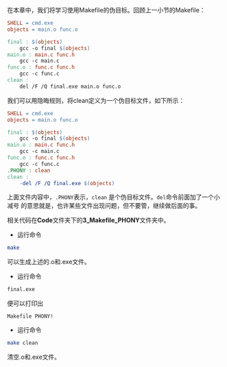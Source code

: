 在本章中，我们将学习使用Makefile的伪目标。回顾上一小节的Makefile：


```makefile
SHELL = cmd.exe
objects = main.o func.o

final : $(objects)
	gcc -o final $(objects)
main.o : main.c func.h
	gcc -c main.c
func.o : func.c func.h
	gcc -c func.c
clean :
	del /F /Q final.exe main.o func.o
```

我们可以用隐晦规则，将clean定义为一个伪目标文件，如下所示：

```makefile
SHELL = cmd.exe
objects = main.o func.o

final : $(objects)
	gcc -o final $(objects)
main.o : main.c func.h
	gcc -c main.c
func.o : func.c func.h
	gcc -c func.c
.PHONY : clean
clean :
	-del /F /Q final.exe $(objects)
```

上面文件内容中，`.PHONY`表示，`clean` 是个伪目标文件。`del`命令前面加了一个小减号
的意思就是，也许某些文件出现问题，但不要管，继续做后面的事。

相关代码在**Code**文件夹下的**3_Makefile_PHONY**文件夹中。

+ 运行命令

```bash
make
```
可以生成上述的.o和.exe文件。

+ 运行命令

```bash
final.exe
```

便可以打印出

```
Makefile PHONY!
```


+ 运行命令
```bash
make clean
```
清空.o和.exe文件。
